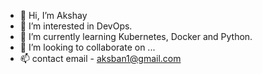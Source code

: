 - 👋 Hi, I’m Akshay
- 👀 I’m interested in DevOps.
- 🌱 I’m currently learning Kubernetes, Docker and Python.
- 💞️ I’m looking to collaborate on ...
- 📫 contact email - aksban1@gmail.com

<!---
aksban1/aksban1 is a ✨ special ✨ repository because its `README.md` (this file) appears on your GitHub profile.
You can click the Preview link to take a look at your changes.
--->
